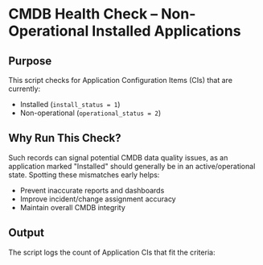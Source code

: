 # CMDB Health Check – Non-Operational Installed Applications

## Purpose
This script checks for Application Configuration Items (CIs) that are currently:
- Installed (`install_status = 1`)
- Non-operational (`operational_status = 2`)

## Why Run This Check?
Such records can signal potential CMDB data quality issues, as an application marked "Installed" should generally be in an active/operational state. Spotting these mismatches early helps:
- Prevent inaccurate reports and dashboards
- Improve incident/change assignment accuracy
- Maintain overall CMDB integrity

## Output
The script logs the count of Application CIs that fit the criteria:
